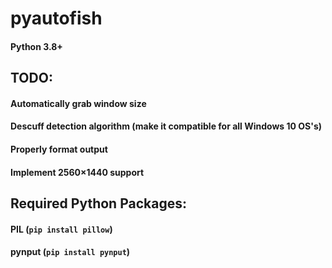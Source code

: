# pyautofish
#### Python 3.8+


## TODO:
#### Automatically grab window size
#### Descuff detection algorithm (make it compatible for all Windows 10 OS's)
#### Properly format output
#### Implement 2560×1440 support


## Required Python Packages:
#### PIL (`pip install pillow`)
#### pynput (`pip install pynput`)
